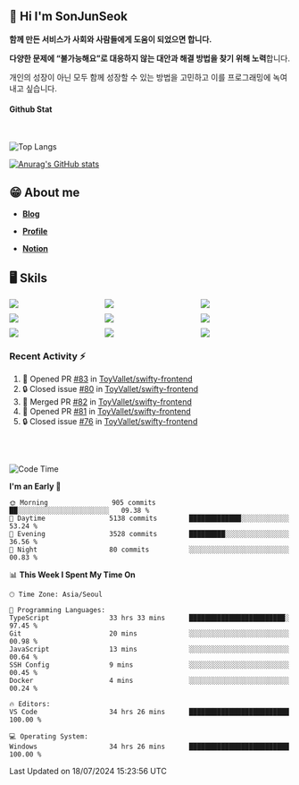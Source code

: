 ## 👋 Hi I'm SonJunSeok

**함께 만든 서비스가 사회와 사람들에게 도움이 되었으면 합니다.** 

**다양한 문제에 “불가능해요”로 대응하지 않는 대안과 해결 방법을 찾기 위해 노력**합니다. 

개인의 성장이 아닌 모두 함께 성장할 수 있는 방법을 고민하고 이를 프로그래밍에 녹여내고 싶습니다.

#### Github Stat
<div style="margin-top:50px;">

![Top Langs](https://github-readme-stats.vercel.app/api/top-langs/?username=kd02109&layout=compact&bg_color=dbf4ff&title_color=67adcc&text_color=67adcc&hide_border=true&show_icons=true&icon_color=67adcc&rank_icon=github&count_private=true&card_width=400px&card_height=300px)

[![Anurag's GitHub stats](https://github-readme-stats.vercel.app/api?username=kd02109&bg_color=dbf4ff&title_color=67adcc&text_color=67adcc&hide_border=true&show_icons=true&icon_color=67adcc&rank_icon=github&count_private=true&card_width=250px)](https://github.com/anuraghazra/github-readme-stats)


</div>



## 😁 About me
-  <a href="https://sonblog.vercel.app/" target="_blank"><strong>Blog</strong></a>

-  <a href="https://nostalgic-marquis-7af.notion.site/Frontend-Engineer-ec9b6e38c7824e7fb7f6fca4fc8564a5?pvs=74" target="_blank"><strong>Profile</strong></a>

-  <a href="https://nostalgic-marquis-7af.notion.site/Front-End-f0f3b7fcec3045c482c1cd33dfcf2abc?pvs=74" target="_blank"><strong>Notion</strong></a>

## 🖥️ Skils


<div style="display:grid; grid-template-rows:repeat(3, 1fr); grid-template-columns:repeat(3, 1fr); gap:10px">
  <img src="https://img.shields.io/badge/javascript-F7DF1E?style=flat-square&logo=javascript&logoColor=black"> 
  <img src="https://img.shields.io/badge/typescript-3178C6?style=flat-square&logo=typescript&logoColor=white"/>
  <img src="https://img.shields.io/badge/react-61DAFB?style=flat-square&logo=react&logoColor=black"/>
  <img src="https://img.shields.io/badge/redux-764ABC?style=flat-square&logo=redux&logoColor=white"/>
  <img src="https://img.shields.io/badge/styledcomponents-DB7093?style=flat-square&logo=styledcomponents&logoColor=white"/>
  <img src="https://img.shields.io/badge/tailwindcss-06B6D4?style=flat-square&logo=tailwindcss&logoColor=white"/>
  <img src="https://img.shields.io/badge/reactquery-FF4154?style=flat-square&logo=reactquery&logoColor=white"/>
  <img src="https://img.shields.io/badge/Next.js-B4B4DC?style=flat&logo=Next.js&logoColor=black"/>
  <img src="https://img.shields.io/badge/reactrouter-CA4245?style=flat-square&logo=reactrouter&logoColor=white"/>
</div>

### Recent Activity :zap:
<!--START_SECTION:activity-->
1. 💪 Opened PR [#83](https://github.com/ToyVallet/swifty-frontend/pull/83) in [ToyVallet/swifty-frontend](https://github.com/ToyVallet/swifty-frontend)
2. 🔒 Closed issue [#80](https://github.com/ToyVallet/swifty-frontend/issues/80) in [ToyVallet/swifty-frontend](https://github.com/ToyVallet/swifty-frontend)
3. 🎉 Merged PR [#82](https://github.com/ToyVallet/swifty-frontend/pull/82) in [ToyVallet/swifty-frontend](https://github.com/ToyVallet/swifty-frontend)
4. 💪 Opened PR [#81](https://github.com/ToyVallet/swifty-frontend/pull/81) in [ToyVallet/swifty-frontend](https://github.com/ToyVallet/swifty-frontend)
5. 🔒 Closed issue [#76](https://github.com/ToyVallet/swifty-frontend/issues/76) in [ToyVallet/swifty-frontend](https://github.com/ToyVallet/swifty-frontend)
<!--END_SECTION:activity-->

<br/>
<br/>

<!--START_SECTION:waka-->
![Code Time](http://img.shields.io/badge/Code%20Time-1%2C891%20hrs%2030%20mins-blue)

**I'm an Early 🐤** 

```text
🌞 Morning                905 commits         ██░░░░░░░░░░░░░░░░░░░░░░░   09.38 % 
🌆 Daytime                5138 commits        █████████████░░░░░░░░░░░░   53.24 % 
🌃 Evening                3528 commits        █████████░░░░░░░░░░░░░░░░   36.56 % 
🌙 Night                  80 commits          ░░░░░░░░░░░░░░░░░░░░░░░░░   00.83 % 
```


📊 **This Week I Spent My Time On** 

```text
🕑︎ Time Zone: Asia/Seoul

💬 Programming Languages: 
TypeScript               33 hrs 33 mins      ████████████████████████░   97.45 % 
Git                      20 mins             ░░░░░░░░░░░░░░░░░░░░░░░░░   00.98 % 
JavaScript               13 mins             ░░░░░░░░░░░░░░░░░░░░░░░░░   00.64 % 
SSH Config               9 mins              ░░░░░░░░░░░░░░░░░░░░░░░░░   00.45 % 
Docker                   4 mins              ░░░░░░░░░░░░░░░░░░░░░░░░░   00.24 % 

🔥 Editors: 
VS Code                  34 hrs 26 mins      █████████████████████████   100.00 % 

💻 Operating System: 
Windows                  34 hrs 26 mins      █████████████████████████   100.00 % 
```


 Last Updated on 18/07/2024 15:23:56 UTC
<!--END_SECTION:waka-->

